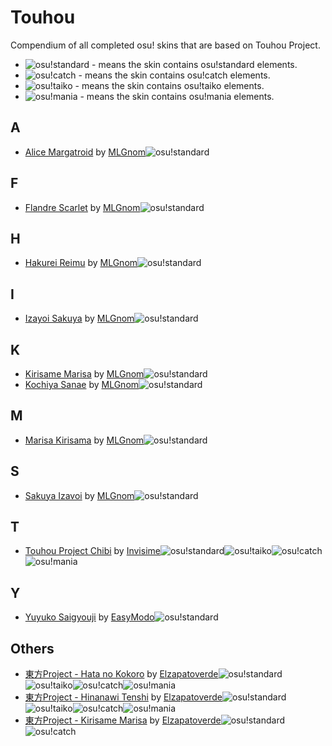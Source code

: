 [o!s]: /wiki/shared/mode/osu.png "osu!standard"
[o!t]: /wiki/shared/mode/taiko.png "osu!taiko"
[o!c]: /wiki/shared/mode/catch.png "osu!catch"
[o!m]: /wiki/shared/mode/mania.png "osu!mania"

# Touhou
Compendium of all completed osu! skins that are based on Touhou Project.

- ![][o!s]  - means the skin contains osu!standard elements.
- ![][o!c]  - means the skin contains osu!catch elements.
- ![][o!t]  - means the skin contains osu!taiko elements.
- ![][o!m]  - means the skin contains osu!mania elements.

## A

- [Alice Margatroid](/community/forums/topics/41257) by [MLGnom](/users/46620)![][o!s]

## F

- [Flandre Scarlet](/community/forums/topics/30060) by [MLGnom](/users/46620)![][o!s]

## H

- [Hakurei Reimu](/community/forums/topics/38951) by [MLGnom](/users/46620)![][o!s]

## I

- [Izayoi Sakuya](/community/forums/topics/32589) by [MLGnom](/users/46620)![][o!s]

## K

- [Kirisame Marisa](/community/forums/topics/24495) by [MLGnom](/users/46620)![][o!s]
- [Kochiya Sanae](/community/forums/topics/33140) by [MLGnom](/users/46620)![][o!s]

## M

- [Marisa Kirisama](/community/forums/topics/24495) by [MLGnom](/users/46620)![][o!s]

## S

- [Sakuya Izavoi](/community/forums/topics/32589) by [MLGnom](/users/46620)![][o!s]

## T

- [Touhou Project Chibi](/community/forums/topics/275801) by [Invisime](/users/4823903)![][o!s]![][o!t]![][o!c]![][o!m]

## Y

- [Yuyuko Saigyouji](/community/forums/topics/793236) by [EasyModo](/users/11932306)![][o!s]

## Others

- [東方Project - Hata no Kokoro](/community/forums/topics/224323) by [Elzapatoverde](/users/3717733)![][o!s]![][o!t]![][o!c]![][o!m]
- [東方Project - Hinanawi Tenshi](/community/forums/topics/211868) by [Elzapatoverde](/users/3717733)![][o!s]![][o!t]![][o!c]![][o!m]
- [東方Project - Kirisame Marisa](/community/forums/topics/530165) by [Elzapatoverde](/users/3717733)![][o!s]![][o!c]
